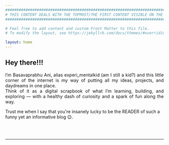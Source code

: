 ```yaml
---
###########################################################################################################
# THIS CONTENT DEALS WITH THE TOPMOST/THE FIRST CONTENT VISIBLE ON THE WEBPAGE. USE THIS TO ADD MAIN TEXT. 
###########################################################################################################

# Feel free to add content and custom Front Matter to this file.
# To modify the layout, see https://jekyllrb.com/docs/themes/#overriding-theme-defaults

layout: home
---
```

<h2>Hey there!!!</h2>

<p style="text-align: justify;">
I’m Basavaprabhu Ani, alias experi_mentalkid (am I still a kid?) and this little corner of the internet is my way of putting all my ideas, projects, and daydreams in one place. <br> Think of it as a digital scrapbook of what I’m learning, building, and exploring — with a healthy dash of curiosity and a spark of fun along the way.
 
Trust me when I say that you're insanely lucky to be the READER of such a funny yet an informative blog 😉. 

</P>
<br><br>
<hr>
<br>






